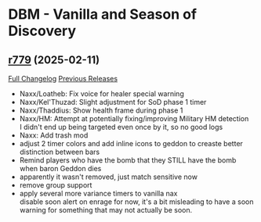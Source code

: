 # DBM - Vanilla and Season of Discovery

## [r779](https://github.com/DeadlyBossMods/DBM-Vanilla/tree/r779) (2025-02-11)
[Full Changelog](https://github.com/DeadlyBossMods/DBM-Vanilla/compare/r778...r779) [Previous Releases](https://github.com/DeadlyBossMods/DBM-Vanilla/releases)

- Naxx/Loatheb: Fix voice for healer special warning  
- Naxx/Kel'Thuzad: Slight adjustment for SoD phase 1 timer  
- Naxx/Thaddius: Show health frame during phase 1  
- Naxx/HM: Attempt at potentially fixing/improving Military HM detection  
    I didn't end up being targeted even once by it, so no good logs  
- Naxx: Add trash mod  
- adjust 2 timer colors and add inline icons to geddon to creaste better distinction between bars  
- Remind players who have the bomb that they STILL have the bomb when baron Geddon dies  
- apparently it wasn't removed, just match sensitive now  
- remove group support  
- apply several more variance timers to vanilla nax  
    disable soon alert on enrage for now, it's a bit misleading to have a soon warning for something that may not actually be soon.  
